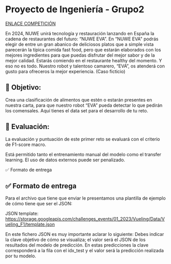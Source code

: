 # Proyecto de Ingeniería - Grupo2

[ENLACE COMPETICIÓN](https://nuwe.io/dev/competitions/reto-ensena-oracle-espana)

En 2024, NUWE unirá tecnología y restauración lanzando en España la cadena de restaurantes del futuro: “NUWE EVA”. En “NUWE EVA" podrás elegir de entre un gran abanico de deliciosos platos que a simple vista parecerán la típica comida fast food, pero que estarán elaborados con los mejores ingredientes para que puedas disfrutar del mejor sabor y de la mejor calidad. Estarás comiendo en el restaurante healthy del momento. Y eso no es todo. Nuestro robot y talentoso camarero, “EVA”, os atenderá con gusto para ofreceros la mejor experiencia. (Caso ficticio)

## 🎯 Objetivo:
Crea una clasificación de alimentos que estén o estarán presentes en nuestra carta, para que nuestro robot “EVA” pueda detectar lo que pedirán los comensales. Aquí tienes el data set para el desarrollo de tu reto.

## 💯 Evaluación:
La evaluación y puntuación de este primer reto se evaluará con el criterio de F1-score macro.

Está permitido tanto el entrenamiento manual del modelo como el transfer learning. El uso de datos externos puede ser penalizado.

✅ Formato de entrega

## ✅ Formato de entrega
Para el archivo que tiene que enviar le presentamos una plantilla de ejemplo de cómo tiene que ser el JSON:

JSON template: https://storage.googleapis.com/challenges_events/01_2023/Vueling/Data/Vueling_F1/template.json

En este fichero JSON es muy importante aclarar lo siguiente: Debes indicar la clave objetivo de cómo se visualiza; el valor será el JSON de los resultados del modelo de predicción. En estas predicciones la clave corresponderá a la fila con el idx_test y el valor será la predicción realizada por tu modelo.
